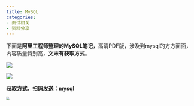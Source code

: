 ```yaml
---
title: MySQL
categories: 
- 面试相关
- 资料分享
---
```


下面是**阿里工程师整理的MySQL笔记**，高清PDF版，涉及到mysql的方方面面，内容质量特别高，**文末有获取方式**。

![](https://img-blog.csdnimg.cn/085b7ad08e7c42bca5385b5feaa1132d.png?x-oss-process=image/watermark,type_d3F5LXplbmhlaQ,shadow_50,text_Q1NETiBA5pyI5Ly06aOe6bG8,size_19,color_FFFFFF,t_70,g_se,x_16)

![](https://img-blog.csdnimg.cn/a558d824fc83499597b5e9b3f0542cb4.png?x-oss-process=image/watermark,type_d3F5LXplbmhlaQ,shadow_50,text_Q1NETiBA5pyI5Ly06aOe6bG8,size_19,color_FFFFFF,t_70,g_se,x_16)

**获取方式，扫码发送：mysql**

<img src="https://img-blog.csdnimg.cn/20210613214230408.jpeg" style="zoom:50%;" />